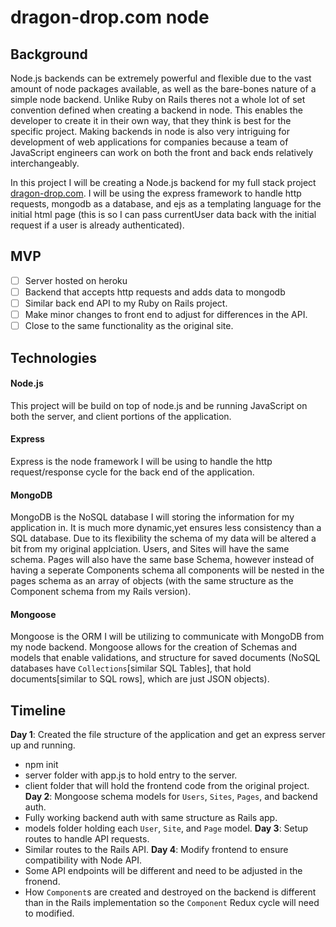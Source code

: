# dragon-drop.com node
## Background

Node.js backends can be extremely powerful and flexible due to the vast amount of node packages available, as well as the bare-bones nature of a simple node backend. Unlike Ruby on Rails theres not a whole lot of set convention defined when creating a backend in node. This enables the developer to create it in their own way, that they think is best for the specific project. Making backends in node is also very intriguing for development of web applications for companies because a team of JavaScript engineers can work on both the front and back ends relatively interchangeably.

In this project I will be creating a Node.js backend for my full stack project [dragon-drop.com](https://www.github.com/gregchamberlain/dragon-drop). I will be using the express framework to handle http requests, mongodb as a database, and ejs as a templating language for the initial html page (this is so I can pass currentUser data back with the initial request if a user is already authenticated).

## MVP
- [ ] Server hosted on heroku
- [ ] Backend that accepts http requests and adds data to mongodb
- [ ] Similar back end API to my Ruby on Rails project.
- [ ] Make minor changes to front end to adjust for differences in the API.
- [ ] Close to the same functionality as the original site.

## Technologies

#### Node.js
This project will be build on top of node.js and be running JavaScript on both the server, and client portions of the application.

#### Express
Express is the node framework I will be using to handle the http request/response cycle for the back end of the application.

#### MongoDB
MongoDB is the NoSQL database I will storing the information for my application in. It is much more dynamic,yet ensures less consistency than a SQL database. Due to its flexibility the schema of my data will be altered a bit from my original applciation. Users, and Sites will have the same schema. Pages will also have the same base Schema, however instead of having a seperate Components schema all components will be nested in the pages schema as an array of objects (with the same structure as the Component schema from my Rails version).

#### Mongoose
Mongoose is the ORM I will be utilizing to communicate with MongoDB from my node backend. Mongoose allows for the creation of Schemas and models that enable validations, and structure for saved documents (NoSQL databases have `Collections`[similar SQL Tables], that hold documents[similar to SQL rows], which are just JSON objects).

## Timeline
**Day 1**: Created the file structure of the application and get an express server up and running.
- npm init
- server folder with app.js to hold entry to the server.
- client folder that will hold the frontend code from the original project.
**Day 2**: Mongoose schema models for `Users`, `Sites`, `Pages`, and backend auth.
- Fully working backend auth with same structure as Rails app.
- models folder holding each `User`, `Site`, and `Page` model.
**Day 3**: Setup routes to handle API requests.
- Similar routes to the Rails API.
**Day 4**: Modify frontend to ensure compatibility with Node API.
- Some API endpoints will be different and need to be adjusted in the fronend.
- How `Component`s are created and destroyed on the backend is different than in the Rails implementation so the    `Component` Redux cycle will need to modified.
